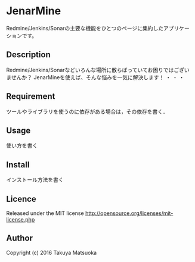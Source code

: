 JenarMine
===========
Redmine/Jenkins/Sonarの主要な機能をひとつのページに集約したアプリケーションです。

## Description

Redmine/Jenkins/Sonarなどいろんな場所に散らばっていてお困りではございませんか？
JenarMineを使えば、そんな悩みを一気に解決します！
・
・
・

## Requirement

ツールやライブラリを使うのに依存がある場合は，その依存を書く．

## Usage

使い方を書く

## Install

インストール方法を書く

## Licence

Released under the MIT license
http://opensource.org/licenses/mit-license.php

## Author

Copyright (c) 2016 Takuya Matsuoka
